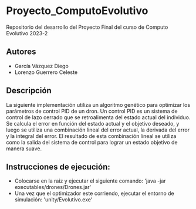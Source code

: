 # Proyecto_ComputoEvolutivo
Repositorio del desarrollo del Proyecto Final del curso de  Computo Evolutivo 2023-2

## Autores 
- García Vázquez Diego
- Lorenzo Guerrero Celeste

## Descripción
La siguiente implementación utiliza un algoritmo genético para optimizar los parámetros de control PID de un dron. Un control PID es un sistema de control de lazo cerrado que se retroalimenta del estado actual del individuo. Se calcula el error en función del estado actual y el objetivo deseado, y luego se utiliza una combinación lineal del error actual, la derivada del error y la integral del error. El resultado de esta combinación lineal se utiliza como la salida del sistema de control para lograr un estado objetivo de manera suave.

## Instrucciones de ejecución:
- Colocarse en la raiz y ejecutar el siguiente comando: 'java -jar executables/drones/Drones.jar'
- Una vez que el optimizador este corriendo, ejecutar el entorno de simulación: 'unity/Evolutivo.exe'

